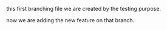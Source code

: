 this first branching file we are created by the testing purpose.

now we are adding the new feature on that branch.
